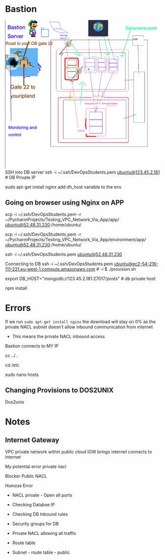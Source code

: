 # Bastion 
![Bastion](images/Bastion-Server.png)
SSH into DB server
ssh -i ~/.ssh/DevOpsStudents.pem ubuntu@123.45.2.181 # DB Private IP

sudo apt-get install nginx
add dh_host variable to the env 

## Going on browser using Nginx on APP
scp -i ~/.ssh/DevOpsStudents.pem -r ~/PycharmProjects/Testing_VPC_Network_Via_App/app/ ubuntu@52.48.31.230:/home/ubuntu/

scp -i ~/.ssh/DevOpsStudents.pem -r ~/PycharmProjects/Testing_VPC_Network_Via_App/environment/app/ ubuntu@52.48.31.230:/home/ubuntu/

ssh -i ~/.ssh/DevOpsStudents.pem ubuntu@52.48.31.230

Connecting to DB
ssh -i ~/.ssh/DevOpsStudents.pem ubuntu@ec2-54-216-111-231.eu-west-1.compute.amazonaws.com # -i $ ./provision.sh

export DB_HOST="mongodb://123.45.2.181:27017/posts" # db private host

npm install 

# Errors
If we run ```sudo apt-get install nginx``` the download will stay on 0% as the private NACL subnet doesn't allow inbound communication from internet

- This means the private NACL inbound access

Bastion connects to MY IP

cc ../..

cd /etc 

sudo nano hosts

## Changing Provisions to DOS2UNIX
Dos2unix 

# Notes
## Internet Gateway
VPC private network within public cloud
IGW brings internet connects to internet 



My potential error
private nacl

Blocker Public NACL


Humzas Error
- NACL private - Open all ports 

- Checking Databse IP 
- Checking DB Inbound rules 
- Security groups for DB
- Private NACL allowing all traffic 
- Route table 
- Subnet - route table - public
